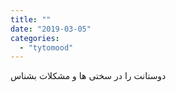 ```yaml
---
title: ""
date: "2019-03-05"
categories: 
  - "tytomood"
---
```


دوستانت را در سختی ها و مشکلات بشناس
